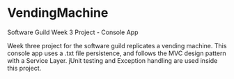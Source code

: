 # VendingMachine
Software Guild Week 3 Project - Console App

Week three project for the software guild replicates a vending machine. This console app uses a .txt file persistence, and follows the MVC design pattern with a Service Layer. jUnit testing and Exception handling are used inside this project.


